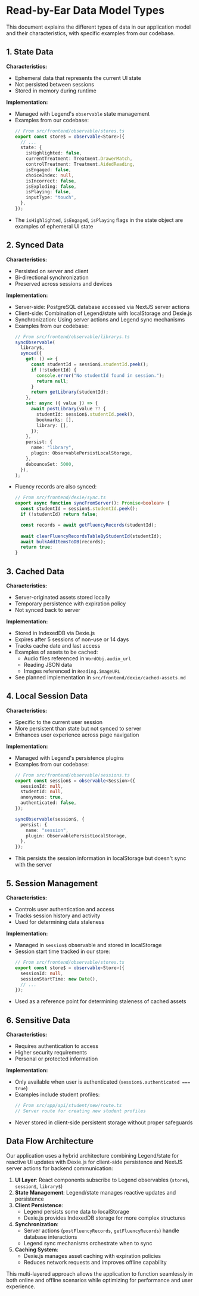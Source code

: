 # Read-by-Ear Data Model Types

This document explains the different types of data in our application model and their characteristics, with specific examples from our codebase.

## 1. State Data

**Characteristics:**
- Ephemeral data that represents the current UI state
- Not persisted between sessions
- Stored in memory during runtime

**Implementation:**
- Managed with Legend's `observable` state management
- Examples from our codebase:
  ```typescript
  // From src/frontend/observable/stores.ts
  export const store$ = observable<Store>({
    // ...
    state: {
      isHighlighted: false,
      currentTreatment: Treatment.DrawerMatch,
      controlTreatment: Treatment.AidedReading,
      isEngaged: false,
      choiceIndex: null,
      isIncorrect: false,
      isExploding: false,
      isPlaying: false,
      inputType: "touch",
    },
  });
  ```
- The `isHighlighted`, `isEngaged`, `isPlaying` flags in the state object are examples of ephemeral UI state

## 2. Synced Data

**Characteristics:**
- Persisted on server and client
- Bi-directional synchronization
- Preserved across sessions and devices

**Implementation:**
- Server-side: PostgreSQL database accessed via NextJS server actions
- Client-side: Combination of Legend/state with localStorage and Dexie.js
- Synchronization: Using server actions and Legend sync mechanisms
- Examples from our codebase:
  ```typescript
  // From src/frontend/observable/librarys.ts
  syncObservable(
    library$,
    synced({
      get: () => {
        const studentId = session$.studentId.peek();
        if (!studentId) {
          console.error("No studentId found in session.");
          return null;
        }
        return getLibrary(studentId);
      },
      set: async ({ value }) => {
        await postLibrary(value ?? {
          studentId: session$.studentId.peek(),
          bookmarks: [],
          library: [],
        });
      },
      persist: {
        name: "library",
        plugin: ObservablePersistLocalStorage,
      },
      debounceSet: 5000,
    }),
  );
  ```
- Fluency records are also synced:
  ```typescript
  // From src/frontend/dexie/sync.ts
  export async function syncFromServer(): Promise<boolean> {
    const studentId = session$.studentId.peek();
    if (!studentId) return false;

    const records = await getFluencyRecords(studentId);
    
    await clearFluencyRecordsTableByStudentId(studentId);
    await bulkAddItemsToDB(records);
    return true;
  }
  ```

## 3. Cached Data

**Characteristics:**
- Server-originated assets stored locally
- Temporary persistence with expiration policy
- Not synced back to server

**Implementation:**
- Stored in IndexedDB via Dexie.js
- Expires after 5 sessions of non-use or 14 days
- Tracks cache date and last access
- Examples of assets to be cached:
  - Audio files referenced in `WordObj.audio_url`
  - Reading JSON data
  - Images referenced in `Reading.imageURL`
- See planned implementation in `src/frontend/dexie/cached-assets.md`

## 4. Local Session Data

**Characteristics:**
- Specific to the current user session
- More persistent than state but not synced to server
- Enhances user experience across page navigation

**Implementation:**
- Managed with Legend's persistence plugins
- Examples from our codebase:
  ```typescript
  // From src/frontend/observable/sessions.ts
  export const session$ = observable<Session>({
    sessionId: null,
    studentId: null,
    anonymous: true,
    authenticated: false,
  });

  syncObservable(session$, {
    persist: {
      name: "session",
      plugin: ObservablePersistLocalStorage,
    },
  });
  ```
- This persists the session information in localStorage but doesn't sync with the server

## 5. Session Management

**Characteristics:**
- Controls user authentication and access
- Tracks session history and activity
- Used for determining data staleness

**Implementation:**
- Managed in `session$` observable and stored in localStorage
- Session start time tracked in our store:
  ```typescript
  // From src/frontend/observable/stores.ts
  export const store$ = observable<Store>({
    sessionId: null,
    sessionStartTime: new Date(),
    // ...
  });
  ```
- Used as a reference point for determining staleness of cached assets

## 6. Sensitive Data

**Characteristics:**
- Requires authentication to access
- Higher security requirements
- Personal or protected information

**Implementation:**
- Only available when user is authenticated (`session$.authenticated === true`)
- Examples include student profiles:
  ```typescript
  // From src/app/api/student/new/route.ts
  // Server route for creating new student profiles
  ```
- Never stored in client-side persistent storage without proper safeguards

## Data Flow Architecture

Our application uses a hybrid architecture combining Legend/state for reactive UI updates with Dexie.js for client-side persistence and NextJS server actions for backend communication:

1. **UI Layer**: React components subscribe to Legend observables (`store$`, `session$`, `library$`)
2. **State Management**: Legend/state manages reactive updates and persistence
3. **Client Persistence**: 
   - Legend persists some data to localStorage
   - Dexie.js provides IndexedDB storage for more complex structures
4. **Synchronization**: 
   - Server actions (`postFluencyRecords`, `getFluencyRecords`) handle database interactions
   - Legend sync mechanisms orchestrate when to sync
5. **Caching System**: 
   - Dexie.js manages asset caching with expiration policies
   - Reduces network requests and improves offline capability

This multi-layered approach allows the application to function seamlessly in both online and offline scenarios while optimizing for performance and user experience.